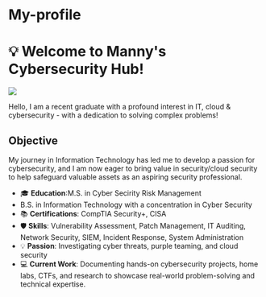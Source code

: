 # My-profile
# 💡 Welcome to Manny's Cybersecurity Hub! 
<a href="www.linkedin.com/in/manny-ozigi-722861232"><img src="https://img.shields.io/badge/-LinkedIn-0072b1?&style=for-the-badge&logo=linkedin&logoColor=white" /></a>

Hello, I am a recent graduate with a profound interest in IT, cloud & cybersecurity - with a dedication to solving complex problems!

## Objective
My journey in Information Technology has led me to develop a passion for cybersecurity, and I am now eager to bring value in security/cloud security to help safeguard valuable assets as an aspiring security professional.

- 🎓 **Education**:M.S. in Cyber Secirity Risk Management 
- B.S. in Information Technology with a concentration in Cyber Security
- 📚 **Certifications**: CompTIA Security+, CISA
- 🛡️ **Skills**: Vulnerability Assessment, Patch Management, IT Auditing, Network Security, SIEM, Incident Response, System Administration
- 💡 **Passion**: Investigating cyber threats, purple teaming, and cloud security
- 💻 **Current Work**: Documenting hands-on cybersecurity projects, home labs,  CTFs, and research to showcase real-world problem-solving and technical expertise.
